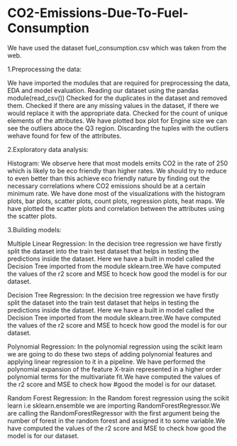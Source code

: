 # CO2-Emissions-Due-To-Fuel-Consumption

We have used the dataset fuel_consumption.csv which was taken from the web.

1.Preprocessing the data:

We have imported the modules that are required for preprocessing the data, EDA and model evaluation.
Reading our dataset using the pandas module(read_csv())
Checked for the duplicates in the dataset and removed them.
Checked if there are any missing values in the dataset, if there we would replace it with the appropriate data.
Checked for the count of unique elements of the attributes.
We have plotted box plot for Engine size we can see the outliers aboce the Q3 region.
Discarding the tuples with the outliers wehave found for few of the attributes. 


2.Exploratory data analysis:

Histogram: We observe here that most models emits CO2 in the rate of 250 which is likely to be eco friendly than higher rates. We should try to reduce to even better than this achieve eco friendly nature by finding out the necessary correlations where CO2 emissions should be at a certain minimum rate. 
We have done most of the visualizations with the histogram plots, bar plots, scatter plots, count plots, regression plots, heat maps.
We have plotted the scatter plots and correlation between the attributes using the scatter plots.



3.Building models:

Multiple Linear Regression: In the decision tree regression we have firstly split the dataset into the train test dataset that helps in testing the predictions inside the dataset. Here we have a built in model called the Decision Tree imported from the module sklearn.tree.We have computed the values of the r2 score and MSE to hceck how good the model is for our dataset.

Decision Tree Regression: In the decision tree regression we have firstly split the dataset into the train test dataset that helps in testing the predictions inside the dataset. Here we have a built in model called the Decision Tree imported from the module sklearn.tree.We have computed the values of the r2 score and MSE to hceck how good the model is for our dataset.

Polynomial Regression: In the polynomial regression using the scikit learn we are going to do these two steps of adding polynomial features and applying linear regression to it in a pipeline. We have performed the polynomial expansion of the feature X-train represented in a higher order polynomial terms for the multivariate fit.We have computed the values of the r2 score and MSE to check how 
#good the model is for our dataset.

Random Forest Regression: In the Random forest regression using the scikit learn i.e sklearn.ensemble we are importing RandomForestRegressor.We are calling the RandomForestRegressor with the first argument being the number of forest in the random forest and assigned it to some variable.We have computed the values of the r2 score and MSE to check how good the model is for our dataset.



